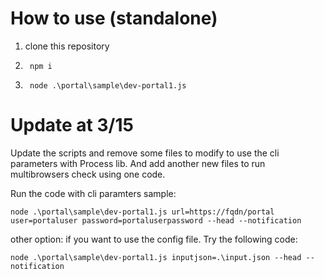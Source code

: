 # How to use (standalone)

1. clone this repository
1.      npm i
1.      node .\portal\sample\dev-portal1.js

# Update at 3/15

Update the scripts and remove some files to modify to use the cli parameters with Process lib.
And add another new files to run multibrowsers check using one code.

Run the code with cli paramters sample:

    node .\portal\sample\dev-portal1.js url=https://fqdn/portal user=portaluser password=portaluserpassword --head --notification

other option:
if you want to use the config file. Try the following code:

    node .\portal\sample\dev-portal1.js inputjson=.\input.json --head --notification
